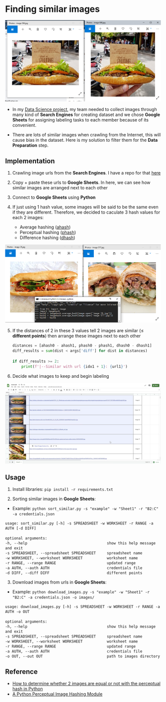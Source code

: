 # Finding similar images

![](https://github.com/18520339/find-similar-images/blob/main/images/image1.png?raw=true)

-   In my [Data Science project](https://github.com/18520339/vietnamese-foods), my team needed to collect images through many kind of **Search Engines** for creating dataset and we chose **Google Sheets** for assigning labeling tasks to each member because of its convenient.

-   There are lots of similar images when crawling from the Internet, this will cause bias in the dataset. Here is my solution to filter them for the **Data Preparation** step.

## Implementation

1. Crawling image urls from the **Search Engines**. I have a repo for that [here](https://github.com/18520339/image-search-downloader)
2. Copy + paste these urls to **Google Sheets**. In here, we can see how similar images are arranged next to each other
3. Connect to **Google Sheets** using **Python**
4. If just using 1 hash value, some images will be said to be the same even if they are different. Therefore, we decided to caculate 3 hash values for each 2 images:

    - Average hashing ([ahash](http://www.hackerfactor.com/blog/index.php?/archives/432-Looks-Like-It.html))
    - Perceptual hashing ([phash](http://www.hackerfactor.com/blog/index.php?/archives/432-Looks-Like-It.html))
    - Difference hashing ([dhash](http://www.hackerfactor.com/blog/index.php?/archives/529-Kind-of-Like-That.html))

![](https://github.com/18520339/find-similar-images/blob/main/images/image2.png?raw=true)

5. If the distances of 2 in these 3 values tell 2 images are similar (&le; **different points**) then arrange these images next to each other

    ```python
    distances = [ahash0 - ahash1, phash0 - phash1, dhash0 - dhash1]
    diff_results = sum(dist < args['diff'] for dist in distances)

    if diff_results >= 2:
        print(f'|--Similar with url {idx1 + 1}: {url1}')
    ```

6. Decide what images to keep and begin labeling

![](https://github.com/18520339/find-similar-images/blob/main/images/image3.png?raw=true)

## Usage

1. Install libraries: `pip install -r requirements.txt`

2. Sorting similar images in **Google Sheets**:

-   Example: `python sort_similar.py -s "example" -w "Sheet1" -r "B2:C" -a credentials.json`

```
usage: sort_similar.py [-h] -s SPREADSHEET -w WORKSHEET -r RANGE -a AUTH [-d DIFF]

optional arguments:
-h, --help                                    show this help message and exit
-s SPREADSHEET, --spreadsheet SPREADSHEET     spreadsheet name
-w WORKSHEET, --worksheet WORKSHEET           worksheet name
-r RANGE, --range RANGE                       updated range
-a AUTH, --auth AUTH                          credentials file
-d DIFF, --diff DIFF                          different points
```

3. Download images from urls in **Google Sheets**:

-   Example: `python download_images.py -s "example" -w "Sheet1" -r "B2:C" -a credentials.json -o images/`

```
usage: download_images.py [-h] -s SPREADSHEET -w WORKSHEET -r RANGE -a AUTH -o OUT

optional arguments:
-h, --help                                    show this help message and exit
-s SPREADSHEET, --spreadsheet SPREADSHEET     spreadsheet name
-w WORKSHEET, --worksheet WORKSHEET           worksheet name
-r RANGE, --range RANGE                       updated range
-a AUTH, --auth AUTH                          credentials file
-o OUT, --out OUT                             path to images directory
```

## Reference

-   [How to determine whether 2 images are equal or not with the perceptual hash in Python](https://ourcodeworld.com/articles/read/1006/how-to-determine-whether-2-images-are-equal-or-not-with-the-perceptual-hash-in-python)
-   [A Python Perceptual Image Hashing Module](https://github.com/JohannesBuchner/imagehash)
